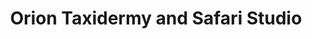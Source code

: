 ---
title: "Orion Taxidermy and Safari Studio"
url: /cleburne/orion-taxidermy-and-safari-studio/
shop: Jagd
---